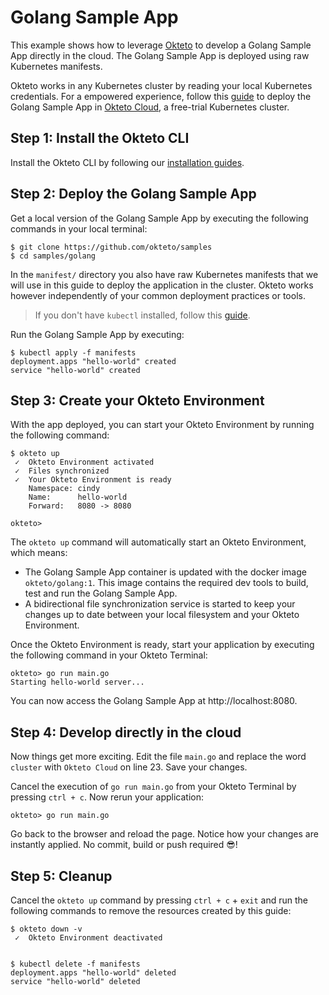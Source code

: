 # Golang Sample App

This example shows how to leverage [Okteto](https://github.com/okteto/okteto) to develop a Golang Sample App directly in the cloud. The Golang Sample App is deployed using raw Kubernetes manifests.

Okteto works in any Kubernetes cluster by reading your local Kubernetes credentials. For a empowered experience, follow this [guide](https://okteto.com/docs/samples/golang/) to deploy the Golang Sample App in [Okteto Cloud](https://cloud.okteto.com), a free-trial Kubernetes cluster.

## Step 1: Install the Okteto CLI

Install the Okteto CLI by following our [installation guides](https://github.com/okteto/okteto/blob/master/docs/installation.md).

## Step 2: Deploy the Golang Sample App

Get a local version of the Golang Sample App by executing the following commands in your local terminal:

```console
$ git clone https://github.com/okteto/samples
$ cd samples/golang
```

In the `manifest/` directory you also have raw Kubernetes manifests that we will use in this guide to deploy the application in the cluster. Okteto works however independently of your common deployment practices or tools.

> If you don't have `kubectl` installed, follow this [guide](https://kubernetes.io/docs/tasks/tools/install-kubectl/).

Run the Golang Sample App by executing:

```console
$ kubectl apply -f manifests
deployment.apps "hello-world" created
service "hello-world" created
```

## Step 3: Create your Okteto Environment

With the app deployed, you can start your Okteto Environment by running the following command:

```console
$ okteto up
 ✓  Okteto Environment activated
 ✓  Files synchronized
 ✓  Your Okteto Environment is ready
    Namespace: cindy
    Name:      hello-world
    Forward:   8080 -> 8080

okteto>
```

The `okteto up` command will automatically start an Okteto Environment, which means:

- The Golang Sample App container is updated with the docker image `okteto/golang:1`. This image contains the required dev tools to build, test and run the Golang Sample App.
- A bidirectional file synchronization service is started to keep your changes up to date between your local filesystem and your Okteto Environment.

Once the Okteto Environment is ready, start your application by executing the following command in your Okteto Terminal:

```console
okteto> go run main.go
Starting hello-world server...
```

You can now access the Golang Sample App at http://localhost:8080.

## Step 4: Develop directly in the cloud

Now things get more exciting. Edit the file `main.go` and replace the word `cluster` with `Okteto Cloud` on line 23. Save your changes.

Cancel the execution of `go run main.go` from your Okteto Terminal by pressing `ctrl + c`. Now rerun your application:

```console
okteto> go run main.go
```

Go back to the browser and reload the page. Notice how your changes are instantly applied. No commit, build or push required 😎! 


## Step 5: Cleanup

Cancel the `okteto up` command by pressing `ctrl + c` + `exit` and run the following commands to remove the resources created by this guide: 

```console
$ okteto down -v
 ✓  Okteto Environment deactivated
 
```

```console
$ kubectl delete -f manifests
deployment.apps "hello-world" deleted
service "hello-world" deleted
```
